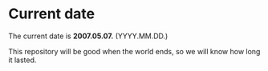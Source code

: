 # Current date

The current date is **2007.05.07.** (YYYY.MM.DD.)

This repository will be good when the world ends, so we will know how long it lasted.